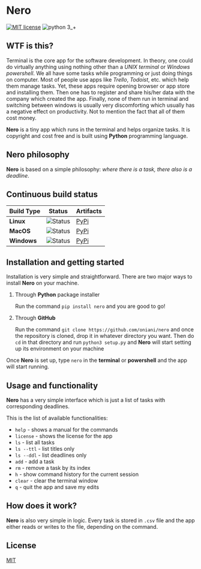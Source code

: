# Nero
[![MIT license](https://img.shields.io/badge/License-MIT-blue.svg)](https://github.com/oniani/Nero/blob/master/LICENSE/)
![python 3_+](https://img.shields.io/badge/python-3+-green.svg)

## WTF is this?
Terminal is the core app for the software development. In theory, one could do virtually anything using nothing other than a *UNIX terminal* or *Windows powershell*. We all have some tasks while programming or just doing things on computer. Most of people use apps like *Trello*, *Todoist*, etc. which help them manage tasks. Yet, these apps require opening browser or app store and installing them. Then one has to register and share his/her data with the company which created the app. Finally, none of them run in terminal and switching between windows is usually very discomforting which usually has a negative effect on productivity.
Not to mention the fact that all of them cost money.

**Nero** is a tiny app which runs in the terminal and helps organize tasks. It is copyright and cost free and is built using **Python** programming language.

## Nero philosophy
**Nero** is based on a simple philosophy: *where there is a task, there also is a deadline*.

## Continuous build status
| Build Type      | Status | Artifacts |
| ---             | ---    | ---       |
| **Linux**   | ![Status](https://img.shields.io/teamcity/codebetter/bt428.svg) | [PyPi](https://pypi.org/project/nero/) |
| **MacOS**       | ![Status](https://img.shields.io/teamcity/codebetter/bt428.svg) | [PyPi](https://pypi.org/project/nero/) |
| **Windows**       | ![Status](https://img.shields.io/teamcity/codebetter/bt428.svg) | [PyPi](https://pypi.org/project/nero/) |

## Installation and getting started
Installation is very simple and straightforward. There are two major ways to install **Nero** on your machine.

1. Through **Python** package installer 

    Run the command  `pip install nero` and you are good to go!

2. Through **GitHub** 

    Run the command `git clone https://github.com/oniani/nero` and once the repository is cloned, drop it in whatever directory you want. Then do `cd` in that directory and run `python3 setup.py` and **Nero** will start setting up its environment on your machine

Once **Nero** is set up, type `nero` in the **terminal** or **powershell** and the app will start running.

## Usage and functionality
**Nero** has a very simple interface which is just a list of tasks with corresponding deadlines.

This is the list of available functionalities:
- `help` - shows a manual for the commands
- `license` - shows the license for the app
- `ls` - list all tasks
- `ls --ttl` - list titles only
- `ls --ddl` - list deadlines only
- `add` - add a task
- `rm` - remove a task by its index
- `h` - show command history for the current session
- `clear` - clear the terminal window
- `q` - quit the app and save my edits

## How does it work?
**Nero** is also very simple in logic. Every task is stored in `.csv` file and the app either reads or writes to the file, depending on the command.

## License
[MIT](https://www.github.com/oniani/LICENSE)

